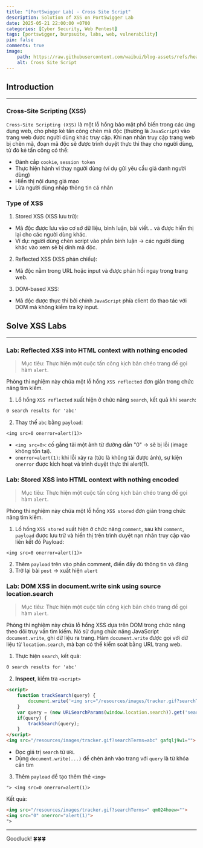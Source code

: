 ```yaml
---
title: "[PortSwigger Lab] - Cross Site Script"
description: Solution of XSS on PortSwigger Lab
date: 2025-05-21 22:00:00 +0700
categories: [Cyber ​​Security, Web Pentest]
tags: [portswigger, burpsuite, labs, web, vulnerability]   
pin: false
comments: true
image:
    path: https://raw.githubusercontent.com/waibui/blog-assets/refs/heads/main/imgs/posts/2025-05-25-portswigger-cross-site-script/xss.png
    alt: Cross Site Script
---
```


## Introduction
---

### Cross-Site Scripting (XSS)
`Cross-Site Scripting (XSS)` là một lỗ hổng bảo mật phổ biến trong các ứng dụng web, cho phép kẻ tấn công chèn mã độc (thường là `JavaScript`) vào trang web được người dùng khác truy cập. Khi nạn nhân truy cập trang web bị chèn mã, đoạn mã độc sẽ được trình duyệt thực thi thay cho người dùng, từ đó kẻ tấn công có thể:
- Đánh cắp `cookie`, `session token`
- Thực hiện hành vi thay người dùng (ví dụ gửi yêu cầu giả danh người dùng)
- Hiển thị nội dung giả mạo
- Lừa người dùng nhập thông tin cá nhân

### Type of XSS
1. Stored XSS (XSS lưu trữ): 
- Mã độc được lưu vào cơ sở dữ liệu, bình luận, bài viết... và được hiển thị lại cho các người dùng khác.
- Ví dụ: người dùng chèn script vào phần bình luận → các người dùng khác vào xem sẽ bị dính mã độc.

2. Reflected XSS (XSS phản chiếu):
- Mã độc nằm trong URL hoặc input và được phản hồi ngay trong trang web.

3. DOM-based XSS:
- Mã độc được thực thi bởi chính `JavaScript` phía client do thao tác với DOM mà không kiểm tra kỹ input.

## Solve XSS Labs
---

### Lab: Reflected XSS into HTML context with nothing encoded
> Mục tiêu: Thực hiện một cuộc tấn công kịch bản chéo trang để gọi hàm `alert`.

Phòng thí nghiệm này chứa một lỗ hổng `XSS reflected` đơn giản trong chức năng tìm kiếm.

1. Lổ hổng `XSS reflected` xuất hiện ở chức năng `search`, kết quả khi `search`:
```html
0 search results for 'abc'
```

2. Thay thế `abc` bằng `payload`:
```
<img src=0 onerror=alert(1)>
```
- `<img src=0>`: cố gắng tải một ảnh từ đường dẫn "0" → sẽ bị lỗi (image không tồn tại).
- `onerror=alert(1)`: khi lỗi xảy ra (tức là không tải được ảnh), sự kiện `onerror` được kích hoạt và trình duyệt thực thi alert(1).

### Lab: Stored XSS into HTML context with nothing encoded
> Mục tiêu: Thực hiện một cuộc tấn công kịch bản chéo trang để gọi hàm `alert`.

Phòng thí nghiệm này chứa một lỗ hổng `XSS stored` đơn giản trong chức năng tìm kiếm.

1. Lổ hổng `XSS stored` xuất hiện ở chức năng `comment`, sau khi `comment`, `payload` được lưu trữ và hiển thị trên trình duyệt nạn nhân truy cập vào liên kết đó 
Payload:
```
<img src=0 onerror=alert(1)>
```

2. Thêm `payload` trên vào phần comment, điền đầy đủ thông tin và đăng
3. Trở lại bài `post` -> xuất hiện `alert`

### Lab: DOM XSS in **document.write** sink using source **location.search**
> Mục tiêu: Thực hiện một cuộc tấn công kịch bản chéo trang để gọi hàm `alert`.

Phòng thí nghiệm này chứa lỗ hổng XSS dựa trên DOM trong chức năng theo dõi truy vấn tìm kiếm. Nó sử dụng chức năng JavaScript `document.write`, ghi dữ liệu ra trang. Hàm `document.write` được gọi với dữ liệu từ `location.search`, mà bạn có thể kiểm soát bằng URL trang web.

1. Thực hiện `search`, kết quả:
```html
0 search results for 'abc'
```

2. **Inspect**, kiểm tra `<script>`
```html
<script>
    function trackSearch(query) {
        document.write('<img src="/resources/images/tracker.gif?searchTerms='+query+'">');
    }
    var query = (new URLSearchParams(window.location.search)).get('search');
    if(query) {
        trackSearch(query);
    }
</script>                    
<img src="/resources/images/tracker.gif?searchTerms=abc" gafqlj9w1="">
```
- Đọc giá trị `search` từ `URL`
- Dùng `document.write(...)` để chèn ảnh vào trang với `query`  là từ khóa cần tìm

3. Thêm `payload` để tạo thêm thẻ `<img>`
```
"> <img src=0 onerror=alert(1)>
```

Kết quả:
```html
<img src="/resources/images/tracker.gif?searchTerms=" qm024hoew="">
<img src="0" onerror="alert(1)">
">
```

---
Goodluck! 🍀🍀🍀